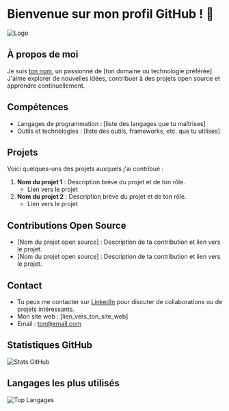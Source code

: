 <!-- Titre et logo -->
# Bienvenue sur mon profil GitHub ! 👋
![Logo](lien_vers_ton_logo)

## À propos de moi
Je suis [ton nom](lien_vers_ton_site_web), un passionné de [ton domaine ou technologie préférée]. J'aime explorer de nouvelles idées, contribuer à des projets open source et apprendre continuellement.

## Compétences
- Langages de programmation : [liste des langages que tu maîtrises]
- Outils et technologies : [liste des outils, frameworks, etc. que tu utilises]

## Projets
Voici quelques-uns des projets auxquels j'ai contribué :
1. **Nom du projet 1** : Description brève du projet et de ton rôle.
   - Lien vers le projet
2. **Nom du projet 2** : Description brève du projet et de ton rôle.
   - Lien vers le projet

## Contributions Open Source
- [Nom du projet open source] : Description de ta contribution et lien vers le projet.
- [Nom du projet open source] : Description de ta contribution et lien vers le projet.

## Contact
- Tu peux me contacter sur [LinkedIn](lien_vers_ton_profil_LinkedIn) pour discuter de collaborations ou de projets intéressants.
- Mon site web : [lien_vers_ton_site_web]
- Email : ton@email.com

## Statistiques GitHub
![Stats GitHub](https://github-readme-stats.vercel.app/api?username=Vanille9186&show_icons=true)

## Langages les plus utilisés
![Top Langages](https://github-readme-stats.vercel.app/api/top-langs/?username=Vanille9186)
